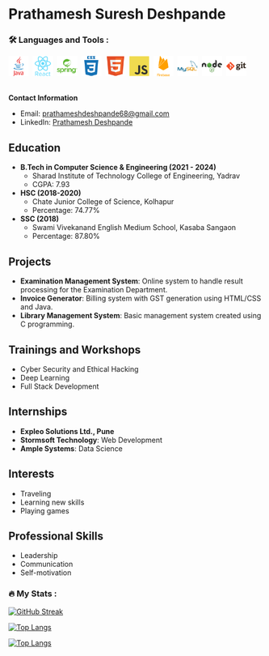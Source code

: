 # Prathamesh Suresh Deshpande  

 
### :hammer_and_wrench: Languages and Tools :
<div>
  <img src="https://github.com/devicons/devicon/blob/master/icons/java/java-original-wordmark.svg" title="Java" alt="Java" width="40" height="40"/>&nbsp;
  <img src="https://github.com/devicons/devicon/blob/master/icons/react/react-original-wordmark.svg" title="React" alt="React" width="40" height="40"/>&nbsp;
  <img src="https://github.com/devicons/devicon/blob/master/icons/spring/spring-original-wordmark.svg" title="Spring" alt="Spring" width="40" height="40"/>&nbsp;
 <img src="https://github.com/devicons/devicon/blob/master/icons/css3/css3-plain-wordmark.svg"  title="CSS3" alt="CSS" width="40" height="40"/>&nbsp;
  <img src="https://github.com/devicons/devicon/blob/master/icons/html5/html5-original.svg" title="HTML5" alt="HTML" width="40" height="40"/>&nbsp;
  <img src="https://github.com/devicons/devicon/blob/master/icons/javascript/javascript-original.svg" title="JavaScript" alt="JavaScript" width="40" height="40"/>&nbsp;
  <img src="https://github.com/devicons/devicon/blob/master/icons/firebase/firebase-plain-wordmark.svg" title="Firebase" alt="Firebase" width="40" height="40"/>&nbsp;
 <img src="https://github.com/devicons/devicon/blob/master/icons/mysql/mysql-original-wordmark.svg" title="MySQL"  alt="MySQL" width="40" height="40"/>&nbsp;
  <img src="https://github.com/devicons/devicon/blob/master/icons/nodejs/nodejs-original-wordmark.svg" title="NodeJS" alt="NodeJS" width="40" height="40"/>&nbsp;
 <img src="https://github.com/devicons/devicon/blob/master/icons/git/git-original-wordmark.svg" title="Git" **alt="Git" width="40" height="40"/>
</div>
<br>

**Contact Information**  
- Email: prathameshdeshpande68@gmail.com  
- LinkedIn: [Prathamesh Deshpande](https://www.linkedin.com/in/prathamesh-deshpande-b17400281)  

## Education  
- **B.Tech in Computer Science & Engineering (2021 - 2024)**  
  - Sharad Institute of Technology College of Engineering, Yadrav  
  - CGPA: 7.93 
- **HSC (2018-2020)**  
  - Chate Junior College of Science, Kolhapur  
  - Percentage: 74.77%  
- **SSC (2018)**  
  - Swami Vivekanand English Medium School, Kasaba Sangaon  
  - Percentage: 87.80%  

## Projects  
- **Examination Management System**: Online system to handle result processing for the Examination Department.  
- **Invoice Generator**: Billing system with GST generation using HTML/CSS and Java.  
- **Library Management System**: Basic management system created using C programming.  

## Trainings and Workshops  
- Cyber Security and Ethical Hacking  
- Deep Learning  
- Full Stack Development  

## Internships  
- **Expleo Solutions Ltd., Pune**  
- **Stormsoft Technology**: Web Development  
- **Ample Systems**: Data Science  

## Interests  
- Traveling  
- Learning new skills  
- Playing games  

## Professional Skills  
- Leadership  
- Communication  
- Self-motivation


### :fire: My Stats :

[![GitHub Streak](http://github-readme-streak-stats.herokuapp.com?user=PrathameshDeshpande6546&theme=dark&background=000000)](https://git.io/streak-stats)

[![Top Langs](https://github-readme-stats.vercel.app/api/top-langs/?username=PrathameshDeshpande6546)](https://github.com/anuraghazra/github-readme-stats)

[![Top Langs](https://github-readme-stats.vercel.app/api/top-langs/?username=PrathameshDeshpande6546&layout=compact&theme=vision-friendly-dark)](https://github.com/anuraghazra/github-readme-stats)

